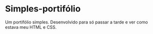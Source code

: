 # Simples-portifólio
Um portifólio simples.
Desenvolvido para  só passar a tarde e ver como estava meu HTML e CSS.
